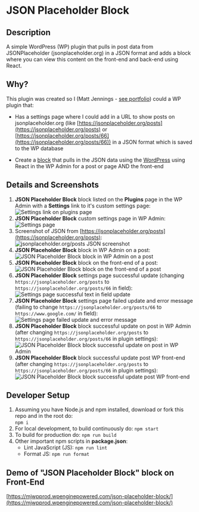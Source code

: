 # JSON Placeholder Block

## Description
A simple WordPress (WP) plugin that pulls in post data from JSONPlaceholder (jsonplaceholder.org) in a JSON format and adds a block where you can view this content on the front-end and back-end using React.

## Why?
This plugin was created so I (Matt Jennings - [see portfolio](https://www.mattjennings.net/)) could a WP plugin that:
- Has a settings page where I could add in a URL to show posts on jsonplaceholder.org (like [https://jsonplaceholder.org/posts](https://jsonplaceholder.org/posts) or [https://jsonplaceholder.org/posts/66](https://jsonplaceholder.org/posts/66)) in a JSON format which is saved to the WP database

- Create a [block](https://developer.wordpress.org/block-editor/) that pulls in the JSON data using the [WordPress](https://learn.wordpress.org/tutorial/using-the-wordpress-rest-api/) using React in the WP Admin for a post or page AND the front-end

## Details and Screenshots
1. __JSON Placeholder Block__ block listed on the __Plugins__ page in the WP Admin with a __Settings__ link to it's custom settings page:  
   ![Settings link on plugins page](./images/plugin-settings-link.png)
2. __JSON Placeholder Block__ custom settings page in WP Admin:
   ![Settings page](./images/settings-page.png)
3. Screenshot of JSON from [https://jsonplaceholder.org/posts](https://jsonplaceholder.org/posts):
   ![jsonplaceholder.org/posts JSON screenshot](./images/jsonplaceholder_org_posts.png)
4. __JSON Placeholder Block__ block in WP Admin on a post:
   ![JSON Placeholder Block block in WP Admin on a post](./images/block-in-front-end.png)
5. __JSON Placeholder Block__ block on the front-end of a post:
   ![JSON Placeholder Block block on the front-end of a post](./images/block-in-front-end.png)
6. __JSON Placeholder Block__ settings page successful update (changing `https://jsonplaceholder.org/posts` to `https://jsonplaceholder.org/posts/66` in field):
   ![Settings page successful text in field update](./images/update-json-link-success.png)
7. __JSON Placeholder Block__ settings page failed update and error message (failing to change `https://jsonplaceholder.org/posts/66` to `https://www.google.com/` in field):
   ![Settings page failed update and error message](./images/json-link-update-fail.png)
8. __JSON Placeholder Block__ block successful update on post in WP Admin (after changing `https://jsonplaceholder.org/posts` to `https://jsonplaceholder.org/posts/66` in plugin settings):
   ![JSON Placeholder Block block successful update on post in WP Admin](./images/update-json-url-block-wp-admin.png)
9. __JSON Placeholder Block__ block successful update post WP front-end (after changing `https://jsonplaceholder.org/posts` to `https://jsonplaceholder.org/posts/66` in plugin settings):
   ![JSON Placeholder Block block successful update post WP front-end](./images/update-json-url-block-front-end.png)   

## Developer Setup
1. Assuming you have Node.js and npm installed, download or fork this repo and in the root do:  
   `npm i`
2. For local development, to build continuously do:
   `npm start`
3. To build for production do:
   `npm run build`
4. Other important npm scripts in __package.json__:
   - Lint JavaScript (JS): `npm run lint`  
   - Format JS: `npm run format`    

## Demo of "JSON Placeholder Block" block on Front-End
[https://mjwpprod.wpenginepowered.com/json-placeholder-block/](https://mjwpprod.wpenginepowered.com/json-placeholder-block/)   